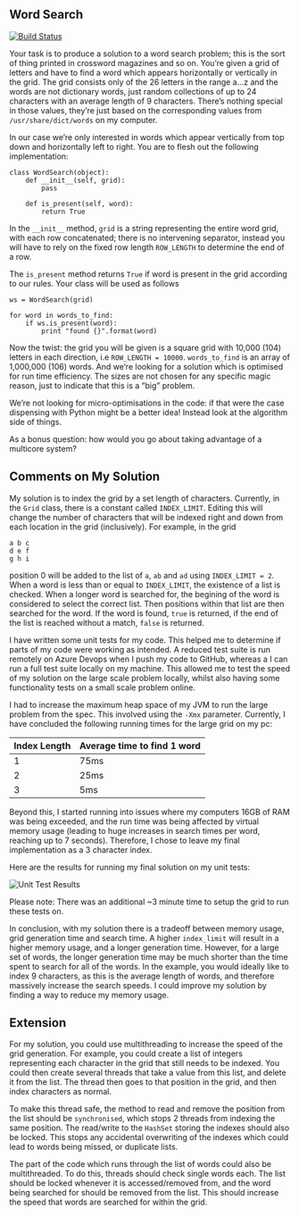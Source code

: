 Word Search
--
[![Build Status](https://dev.azure.com/bred1810/Pexip/_apis/build/status/BreD1810.Pexip?branchName=master)](https://dev.azure.com/bred1810/Pexip/_build/latest?definitionId=6&branchName=master)

Your task is to produce a solution to a word search problem; this is the sort of thing printed in crossword magazines and so on. You’re given a grid of letters and have to find a word which appears horizontally or vertically in the grid. The grid consists only of the 26 letters in the range a…z and the words are not dictionary words, just random collections of up to 24 characters with an average length of 9 characters. There’s nothing special in those values, they’re just based on the corresponding values from `/usr/share/dict/words` on my computer.

In our case we’re only interested in words which appear vertically from top down and horizontally left to right. You are to flesh out the following implementation:
```
class WordSearch(object):
    def __init__(self, grid):
        pass
    
    def is_present(self, word):
        return True
```

In the `__init__` method, `grid` is a string representing the entire word grid, with each row concatenated; there is no intervening separator, instead you will have to rely on the fixed row length `ROW_LENGTH` to determine the end of a row.

The `is_present` method returns `True` if word is present in the grid according to our rules.
Your class will be used as follows
```
ws = WordSearch(grid)

for word in words_to_find:
    if ws.is_present(word):
        print "found {}".format(word)
```

Now the twist: the grid you will be given is a square grid with 10,000 (104) letters in each direction, i.e `ROW_LENGTH = 10000`. `words_to_find` is an array of 1,000,000 (106) words. And we’re looking for a solution which is optimised for run time efficiency. The sizes are not chosen for any specific magic reason, just to indicate that this is a ”big” problem.

We’re not looking for micro-optimisations in the code: if that were the case dispensing with Python
might be a better idea! Instead look at the algorithm side of things.

As a bonus question: how would you go about taking advantage of a multicore system?


## Comments on My Solution
My solution is to index the grid by a set length of characters. Currently, in the `Grid` class, there is a constant called `INDEX_LIMIT`. Editing this will change the number of characters that will be indexed right and down from each location in the grid (inclusively). For example, in the grid
```
a b c
d e f
g h i
```
position 0 will be added to the list of `a`, `ab` and `ad` using `INDEX_LIMIT = 2`. When a word is less than or equal to `INDEX_LIMIT`, the existence of a list is checked. When a longer word is searched for, the begining of the word is considered to select the correct list. Then positions within that list are then searched for the word. If the word is found, `true` is returned, if the end of the list is reached without a match, `false` is returned.

I have written some unit tests for my code. This helped me to determine if parts of my code were working as intended. A reduced test suite is run remotely on Azure Devops when I push my code to GitHub, whereas a I can run a full test suite locally on my machine. This allowed me to test the speed of my solution on the large scale problem locally, whilst also having some functionality tests on a small scale problem online.

I had to increase the maximum heap space of my JVM to run the large problem from the spec. This involved using the `-Xmx` parameter. Currently, I have concluded the following running times for the large grid on my pc:

| Index Length | Average time to find 1 word |
| --- | ---|
| 1 | 75ms |
| 2 | 25ms |
| 3 | 5ms |

Beyond this, I started running into issues where my computers 16GB of RAM was being exceeded, and the run time was being affected by virtual memory usage (leading to huge increases in search times per word, reaching up to 7 seconds). Therefore, I chose to leave my final implementation as a 3 character index. 

Here are the results for running my final solution on my unit tests:

![Unit Test Results](https://i.imgur.com/bmOjQMt.png)

Please note: There was an additional ~3 minute time to setup the grid to run these tests on.

In conclusion, with my solution there is a tradeoff between memory usage, grid generation time and search time. A higher `index_limit` will result in a higher memory usage, and a longer generation time. However, for a large set of words, the longer generation time may be much shorter than the time spent to search for all of the words. In the example, you would ideally like to index 9 characters, as this is the average length of words, and therefore massively increase the search speeds. I could improve my solution by finding a way to reduce my memory usage.

## Extension
For my solution, you could use multithreading to increase the speed of the grid generation. For example, you could create a list of integers representing each character in the grid that still needs to be indexed. You could then create several threads that take a value from this list, and delete it from the list. The thread then goes to that position in the grid, and then index characters as normal.

To make this thread safe, the method to read and remove the position from the list should be `synchronised`, which stops 2 threads from indexing the same position. The read/write to the `HashSet` storing the indexes should also be locked. This stops any accidental overwriting of the indexes which could lead to words being missed, or duplicate lists.

The part of the code which runs through the list of words could also be multithreaded. To do this, threads should check single words each. The list should be locked whenever it is accessed/removed from, and the word being searched for should be removed from the list. This should increase the speed that words are searched for within the grid.